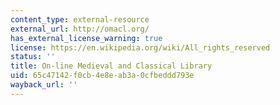 ```yaml
---
content_type: external-resource
external_url: http://omacl.org/
has_external_license_warning: true
license: https://en.wikipedia.org/wiki/All_rights_reserved
status: ''
title: On-line Medieval and Classical Library
uid: 65c47142-f0cb-4e8e-ab3a-0cfbeddd793e
wayback_url: ''
---
```

